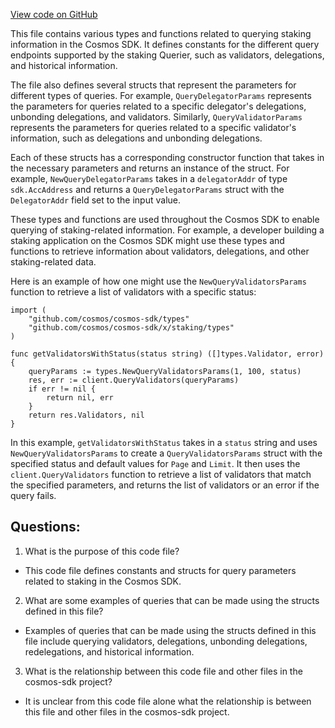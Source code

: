[View code on GitHub](https://github.com/cosmos/cosmos-sdk/blob/main/x/staking/types/querier.go)

This file contains various types and functions related to querying staking information in the Cosmos SDK. It defines constants for the different query endpoints supported by the staking Querier, such as validators, delegations, and historical information. 

The file also defines several structs that represent the parameters for different types of queries. For example, `QueryDelegatorParams` represents the parameters for queries related to a specific delegator's delegations, unbonding delegations, and validators. Similarly, `QueryValidatorParams` represents the parameters for queries related to a specific validator's information, such as delegations and unbonding delegations. 

Each of these structs has a corresponding constructor function that takes in the necessary parameters and returns an instance of the struct. For example, `NewQueryDelegatorParams` takes in a `delegatorAddr` of type `sdk.AccAddress` and returns a `QueryDelegatorParams` struct with the `DelegatorAddr` field set to the input value. 

These types and functions are used throughout the Cosmos SDK to enable querying of staking-related information. For example, a developer building a staking application on the Cosmos SDK might use these types and functions to retrieve information about validators, delegations, and other staking-related data. 

Here is an example of how one might use the `NewQueryValidatorsParams` function to retrieve a list of validators with a specific status:

```
import (
    "github.com/cosmos/cosmos-sdk/types"
    "github.com/cosmos/cosmos-sdk/x/staking/types"
)

func getValidatorsWithStatus(status string) ([]types.Validator, error) {
    queryParams := types.NewQueryValidatorsParams(1, 100, status)
    res, err := client.QueryValidators(queryParams)
    if err != nil {
        return nil, err
    }
    return res.Validators, nil
}
```

In this example, `getValidatorsWithStatus` takes in a `status` string and uses `NewQueryValidatorsParams` to create a `QueryValidatorsParams` struct with the specified status and default values for `Page` and `Limit`. It then uses the `client.QueryValidators` function to retrieve a list of validators that match the specified parameters, and returns the list of validators or an error if the query fails.
## Questions: 
 1. What is the purpose of this code file?
- This code file defines constants and structs for query parameters related to staking in the Cosmos SDK.

2. What are some examples of queries that can be made using the structs defined in this file?
- Examples of queries that can be made using the structs defined in this file include querying validators, delegations, unbonding delegations, redelegations, and historical information.

3. What is the relationship between this code file and other files in the cosmos-sdk project?
- It is unclear from this code file alone what the relationship is between this file and other files in the cosmos-sdk project.